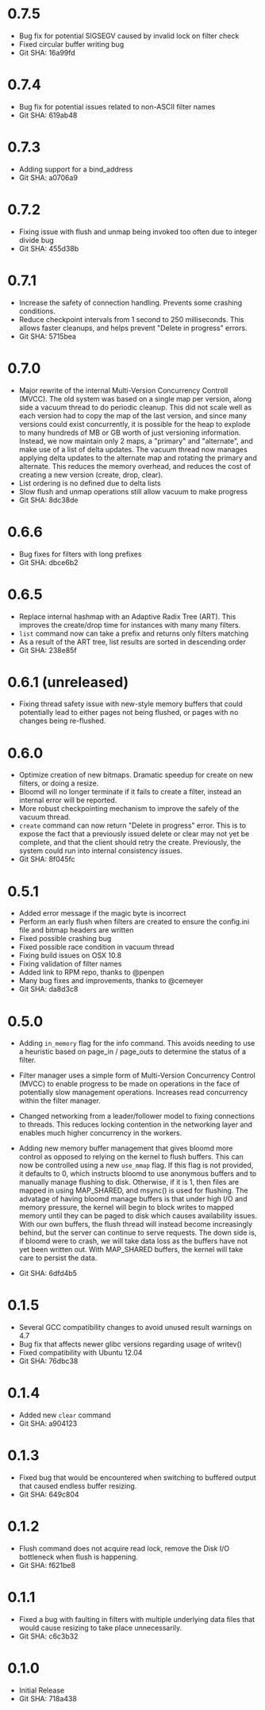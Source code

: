 # 0.7.5

 * Bug fix for potential SIGSEGV caused by invalid lock on filter check
 * Fixed circular buffer writing bug
 * Git SHA: 16a99fd

# 0.7.4

  * Bug fix for potential issues related to non-ASCII filter names
  * Git SHA: 619ab48

# 0.7.3

  * Adding support for a bind\_address
  * Git SHA: a0706a9

# 0.7.2

  * Fixing issue with flush and unmap being invoked too often due
  to integer divide bug
  * Git SHA: 455d38b

# 0.7.1
  * Increase the safety of connection handling. Prevents some crashing
    conditions.
  * Reduce checkpoint intervals from 1 second to 250 milliseconds. This
    allows faster cleanups, and helps prevent "Delete in progress" errors.
  * Git SHA: 5715bea

# 0.7.0

  * Major rewrite of the internal Multi-Version Concurrency Controll (MVCC).
    The old system was based on a single map per version, along side a
    vacuum thread to do periodic cleanup. This did not scale well as each version
    had to copy the map of the last version, and since many versions could exist
    concurrently, it is possible for the heap to explode to many hundreds of MB or
    GB worth of just versioning information. Instead, we now maintain only 2 maps,
    a "primary" and "alternate", and make use of a list of delta updates. The vacuum
    thread now manages applying delta updates to the alternate map and rotating the
    primary and alternate. This reduces the memory overhead, and reduces the cost
    of creating a new version (create, drop, clear).
  * List ordering is no defined due to delta lists
  * Slow flush and unmap operations still allow vacuum to make progress
  * Git SHA: 8dc38de

# 0.6.6

  * Bug fixes for filters with long prefixes
  * Git SHA: dbce6b2

# 0.6.5

  * Replace internal hashmap with an Adaptive Radix Tree (ART). This
  improves the create/drop time for instances with many many filters.
  * `list` command now can take a prefix and returns only filters matching
  * As a result of the ART tree, list results are sorted in descending order
  * Git SHA: 238e85f

# 0.6.1 (unreleased)

  * Fixing thread safety issue with new-style memory buffers that
    could potentially lead to either pages not being flushed, or
    pages with no changes being re-flushed.

# 0.6.0

  * Optimize creation of new bitmaps. Dramatic speedup for create on
    new filters, or doing a resize.
  * Bloomd will no longer terminate if it fails to create a filter,
    instead an internal error will be reported.
  * More robust checkpointing mechanism to improve the safely of the
    vacuum thread.
  * `create` command can now return "Delete in progress" error. This
    is to expose the fact that a previously issued delete or clear may
    not yet be complete, and that the client should retry the create.
    Previously, the system could run into internal consistency issues.
  * Git SHA: 8f045fc

# 0.5.1

  * Added error message if the magic byte is incorrect
  * Perform an early flush when filters are created to ensure
    the config.ini file and bitmap headers are written
  * Fixed possible crashing bug
  * Fixed possible race condition in vacuum thread
  * Fixing build issues on OSX 10.8
  * Fixing validation of filter names
  * Added link to RPM repo, thanks to @penpen
  * Many bug fixes and improvements, thanks to @cemeyer
  * Git SHA: da8d3c8

# 0.5.0

  * Adding `in_memory` flag for the info command. This avoids needing to use
  a heuristic based on page_in / page_outs to determine the status of a filter.

  * Filter manager uses a simple form of Multi-Version Concurrency Control (MVCC)
  to enable progress to be made on operations in the face of potentially slow management
  operations. Increases read concurrency within the filter manager.

  * Changed networking from a leader/follower model to fixing connections to threads. This
  reduces locking contention in the networking layer and enables much higher concurrency
  in the workers.

  * Adding new memory buffer management that gives bloomd more control as opposed to
  relying on the kernel to flush buffers. This can now be controlled using a new `use_mmap`
  flag. If this flag is not provided, it defaults to 0, which instructs bloomd to use anonymous
  buffers and to manually manage flushing to disk. Otherwise, if it is 1, then files are mapped
  in using MAP_SHARED, and msync() is used for flushing. The advatage of having bloomd manage
  buffers is that under high I/O and memory pressure, the kernel will begin to block writes to
  mapped memory until they can be paged to disk which causes availability issues. With our own
  buffers, the flush thread will instead become increasingly behind, but the server can continue
  to serve requests. The down side is, if bloomd were to crash, we will take data loss as the
  buffers have not yet been written out. With MAP_SHARED buffers, the kernel will take care
  to persist the data.

  * Git SHA: 6dfd4b5

# 0.1.5

  * Several GCC compatibility changes to avoid unused result warnings on 4.7
  * Bug fix that affects newer glibc versions regarding usage of writev()
  * Fixed compatibility with Ubuntu 12.04
  * Git SHA: 76dbc38

# 0.1.4

  * Added new `clear` command
  * Git SHA: a904123

# 0.1.3

  * Fixed bug that would be encountered when switching to buffered
    output that caused endless buffer resizing.
  * Git SHA: 649c804

# 0.1.2

  * Flush command does not acquire read lock, remove the Disk I/O
    bottleneck when flush is happening.
  * Git SHA: f621be8

# 0.1.1

  * Fixed a bug with faulting in filters with multiple underlying data files
    that would cause resizing to take place unnecessarily.
  * Git SHA: c6c3b32

# 0.1.0

  * Initial Release
  * Git SHA: 718a438

